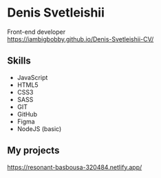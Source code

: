 # Denis Svetleishii
Front-end developer  
https://iambigbobby.github.io/Denis-Svetleishii-CV/  

## Skills  
* JavaScript  
* HTML5  
* CSS3  
* SASS  
* GIT  
* GitHub  
* Figma  
* NodeJS (basic)  

## My projects  
https://resonant-basbousa-320484.netlify.app/
